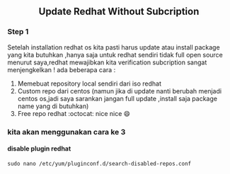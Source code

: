 <h2><p align="center">Update Redhat Without Subcription</p></h2>

### Step 1
Setelah installation redhat os kita pasti harus update atau install package yang kita butuhkan ,hanya saja untuk redhat sendiri tidak full open source menurut saya,redhat mewajibkan kita verification subcription sangat menjengkelkan !
ada beberapa cara :
1. Memebuat repository local sendiri dari iso redhat
2. Custom repo dari centos (namun jika di update nanti berubah menjadi centos os,jadi saya sarankan jangan full update ,install saja package name yang di butuhkan)
3. Free repo redhat :octocat: nice nice 😄

### kita akan menggunakan cara ke 3 
#### disable plugin redhat
```
sudo nano /etc/yum/pluginconf.d/search-disabled-repos.conf
```

